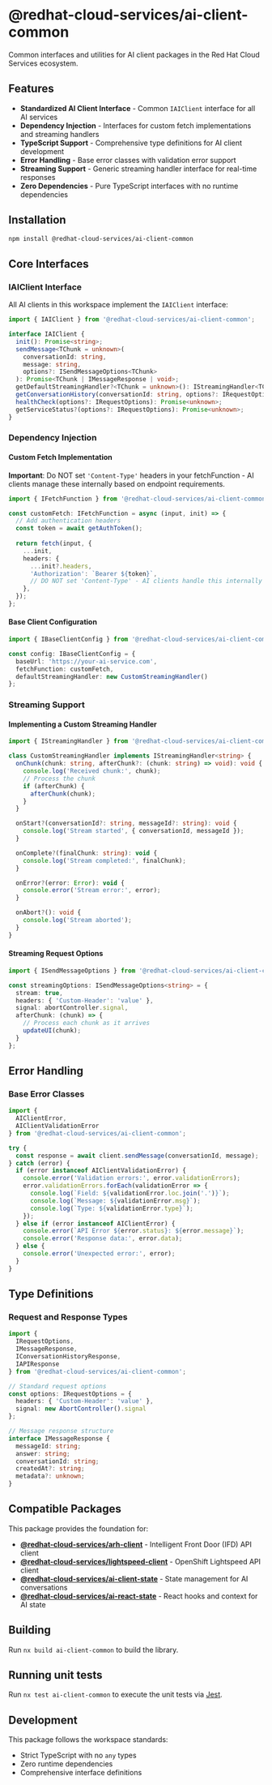 # @redhat-cloud-services/ai-client-common


Common interfaces and utilities for AI client packages in the Red Hat Cloud Services ecosystem.

## Features

- **Standardized AI Client Interface** - Common `IAIClient` interface for all AI services
- **Dependency Injection** - Interfaces for custom fetch implementations and streaming handlers  
- **TypeScript Support** - Comprehensive type definitions for AI client development
- **Error Handling** - Base error classes with validation error support
- **Streaming Support** - Generic streaming handler interface for real-time responses
- **Zero Dependencies** - Pure TypeScript interfaces with no runtime dependencies

## Installation

```bash
npm install @redhat-cloud-services/ai-client-common
```

## Core Interfaces

### IAIClient Interface

All AI clients in this workspace implement the `IAIClient` interface:

```typescript
import { IAIClient } from '@redhat-cloud-services/ai-client-common';

interface IAIClient {
  init(): Promise<string>;
  sendMessage<TChunk = unknown>(
    conversationId: string, 
    message: string, 
    options?: ISendMessageOptions<TChunk>
  ): Promise<TChunk | IMessageResponse | void>;
  getDefaultStreamingHandler?<TChunk = unknown>(): IStreamingHandler<TChunk> | undefined;
  getConversationHistory(conversationId: string, options?: IRequestOptions): Promise<IConversationHistoryResponse>;
  healthCheck(options?: IRequestOptions): Promise<unknown>;
  getServiceStatus?(options?: IRequestOptions): Promise<unknown>;
}
```

### Dependency Injection

#### Custom Fetch Implementation

**Important**: Do NOT set `'Content-Type'` headers in your fetchFunction - AI clients manage these internally based on endpoint requirements.

```typescript
import { IFetchFunction } from '@redhat-cloud-services/ai-client-common';

const customFetch: IFetchFunction = async (input, init) => {
  // Add authentication headers
  const token = await getAuthToken();
  
  return fetch(input, {
    ...init,
    headers: {
      ...init?.headers,
      'Authorization': `Bearer ${token}`,
      // DO NOT set 'Content-Type' - AI clients handle this internally
    },
  });
};
```

#### Base Client Configuration

```typescript
import { IBaseClientConfig } from '@redhat-cloud-services/ai-client-common';

const config: IBaseClientConfig = {
  baseUrl: 'https://your-ai-service.com',
  fetchFunction: customFetch,
  defaultStreamingHandler: new CustomStreamingHandler()
};
```

### Streaming Support

#### Implementing a Custom Streaming Handler

```typescript
import { IStreamingHandler } from '@redhat-cloud-services/ai-client-common';

class CustomStreamingHandler implements IStreamingHandler<string> {
  onChunk(chunk: string, afterChunk?: (chunk: string) => void): void {
    console.log('Received chunk:', chunk);
    // Process the chunk
    if (afterChunk) {
      afterChunk(chunk);
    }
  }

  onStart?(conversationId?: string, messageId?: string): void {
    console.log('Stream started', { conversationId, messageId });
  }

  onComplete?(finalChunk: string): void {
    console.log('Stream completed:', finalChunk);
  }

  onError?(error: Error): void {
    console.error('Stream error:', error);
  }

  onAbort?(): void {
    console.log('Stream aborted');
  }
}
```

#### Streaming Request Options

```typescript
import { ISendMessageOptions } from '@redhat-cloud-services/ai-client-common';

const streamingOptions: ISendMessageOptions<string> = {
  stream: true,
  headers: { 'Custom-Header': 'value' },
  signal: abortController.signal,
  afterChunk: (chunk) => {
    // Process each chunk as it arrives
    updateUI(chunk);
  }
};
```

## Error Handling

### Base Error Classes

```typescript
import { 
  AIClientError, 
  AIClientValidationError 
} from '@redhat-cloud-services/ai-client-common';

try {
  const response = await client.sendMessage(conversationId, message);
} catch (error) {
  if (error instanceof AIClientValidationError) {
    console.error('Validation errors:', error.validationErrors);
    error.validationErrors.forEach(validationError => {
      console.log(`Field: ${validationError.loc.join('.')}`);
      console.log(`Message: ${validationError.msg}`);
      console.log(`Type: ${validationError.type}`);
    });
  } else if (error instanceof AIClientError) {
    console.error(`API Error ${error.status}: ${error.message}`);
    console.error('Response data:', error.data);
  } else {
    console.error('Unexpected error:', error);
  }
}
```

## Type Definitions

### Request and Response Types

```typescript
import { 
  IRequestOptions,
  IMessageResponse,
  IConversationHistoryResponse,
  IAPIResponse
} from '@redhat-cloud-services/ai-client-common';

// Standard request options
const options: IRequestOptions = {
  headers: { 'Custom-Header': 'value' },
  signal: new AbortController().signal
};

// Message response structure
interface IMessageResponse {
  messageId: string;
  answer: string;
  conversationId: string;
  createdAt?: string;
  metadata?: unknown;
}
```

## Compatible Packages

This package provides the foundation for:

- **[@redhat-cloud-services/arh-client](../arh-client)** - Intelligent Front Door (IFD) API client
- **[@redhat-cloud-services/lightspeed-client](../lightspeed-client)** - OpenShift Lightspeed API client  
- **[@redhat-cloud-services/ai-client-state](../ai-client-state)** - State management for AI conversations
- **[@redhat-cloud-services/ai-react-state](../ai-react-state)** - React hooks and context for AI state

## Building

Run `nx build ai-client-common` to build the library.

## Running unit tests

Run `nx test ai-client-common` to execute the unit tests via [Jest](https://jestjs.io).

## Development

This package follows the workspace standards:
- Strict TypeScript with no `any` types
- Zero runtime dependencies  
- Comprehensive interface definitions
